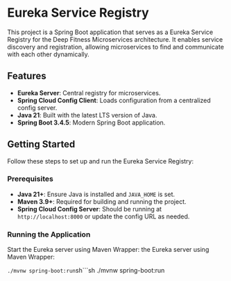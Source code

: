 # Eureka Service Registry

This project is a Spring Boot application that serves as a Eureka Service Registry for the Deep Fitness Microservices architecture. It enables service discovery and registration, allowing microservices to find and communicate with each other dynamically.

## Features

- **Eureka Server**: Central registry for microservices.
- **Spring Cloud Config Client**: Loads configuration from a centralized config server.
- **Java 21**: Built with the latest LTS version of Java.
- **Spring Boot 3.4.5**: Modern Spring Boot application.

## Getting Started

Follow these steps to set up and run the Eureka Service Registry:

### Prerequisites

- **Java 21+**: Ensure Java is installed and `JAVA_HOME` is set.
- **Maven 3.9+**: Required for building and running the project.
- **Spring Cloud Config Server**: Should be running at `http://localhost:8000` or update the config URL as needed.

### Running the Application

Start the Eureka server using Maven Wrapper: the Eureka server using Maven Wrapper:




```./mvnw spring-boot:run```sh```sh
./mvnw spring-boot:run